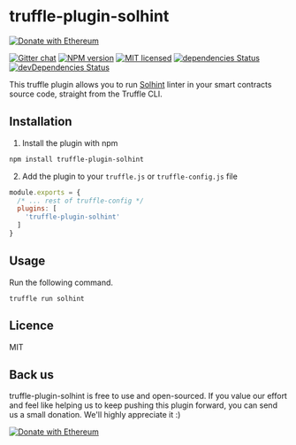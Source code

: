 # truffle-plugin-solhint
[![Donate with Ethereum](https://en.cryptobadges.io/badge/micro/0xe8cdf02efd8ab0a490d7b2cb13553389c9bc932e)](https://en.cryptobadges.io/donate/0xe8cdf02efd8ab0a490d7b2cb13553389c9bc932e)

[![Gitter chat](https://badges.gitter.im/gitterHQ/gitter.svg)](https://gitter.im/solhint/Lobby)
[![NPM version](https://badge.fury.io/js/truffle-plugin-solhint.svg)](https://npmjs.org/package/truffle-plugin-solhint)
[![MIT licensed](https://img.shields.io/badge/license-MIT-blue.svg)](https://raw.githubusercontent.com/protofire/truffle-plugin-solhint/master/LICENSE)
[![dependencies Status](https://david-dm.org/protofire/truffle-plugin-solhint/status.svg)](https://david-dm.org/truffle-plugin-solhint/solhint)
[![devDependencies Status](https://david-dm.org/protofire/truffle-plugin-solhint/dev-status.svg)](https://david-dm.org/protofire/truffle-plugin-solhint?type=dev)

This truffle plugin allows you to run [Solhint](https://github.com/protofire/solhint) linter in your smart contracts source code, straight from the Truffle CLI.

## Installation
1. Install the plugin with npm
```sh
npm install truffle-plugin-solhint
```
2. Add the plugin to your `truffle.js` or `truffle-config.js` file
```js
module.exports = {
  /* ... rest of truffle-config */
  plugins: [
    'truffle-plugin-solhint'
  ]
}
```

## Usage
Run the following command.

```
truffle run solhint
```

## Licence

MIT

## Back us
truffle-plugin-solhint is free to use and open-sourced. If you value our effort and feel like helping us to keep pushing this plugin forward, you can send us a small donation. We'll highly appreciate it :)

[![Donate with Ethereum](https://en.cryptobadges.io/badge/micro/0xe8cdf02efd8ab0a490d7b2cb13553389c9bc932e)](https://en.cryptobadges.io/donate/0xe8cdf02efd8ab0a490d7b2cb13553389c9bc932e)
